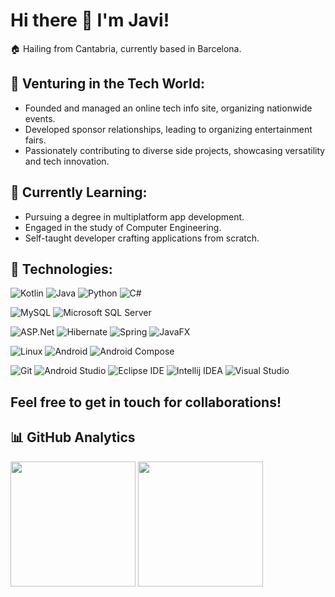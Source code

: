 # Hi there 👋 I'm Javi!

🏠 Hailing from Cantabria, currently based in Barcelona.

## 💼 Venturing in the Tech World:

- Founded and managed an online tech info site, organizing nationwide events.
- Developed sponsor relationships, leading to organizing entertainment fairs.
- Passionately contributing to diverse side projects, showcasing versatility and tech innovation.

## 🌱 Currently Learning:

- Pursuing a degree in multiplatform app development.
- Engaged in the study of Computer Engineering.
- Self-taught developer crafting applications from scratch.

## 🚀 Technologies:

![Kotlin](https://img.shields.io/badge/Kotlin-7F52FF?style=for-the-badge&logo=kotlin&logoColor=white&labelColor=black)
![Java](https://img.shields.io/badge/Java-FF160B?style=for-the-badge&logo=java&logoColor=white&labelColor=black)
![Python](https://img.shields.io/badge/Python-3776AB?style=for-the-badge&logo=python&logoColor=white&labelColor=black)
![C#](https://img.shields.io/badge/C%23-512BD4?style=for-the-badge&logo=c-sharp&logoColor=white&labelColor=black)

![MySQL](https://img.shields.io/badge/MySQL-4479A1?style=for-the-badge&logo=mysql&logoColor=white&labelColor=black)
![Microsoft SQL Server](https://img.shields.io/badge/MSQL-CC2927?style=for-the-badge&logo=microsoftsqlserver&logoColor=white&labelColor=black)

![ASP.Net](https://img.shields.io/badge/ASP.Net-512BD4?style=for-the-badge&logo=dotnet&logoColor=white&labelColor=black)
![Hibernate](https://img.shields.io/badge/Hibernate-59666C?style=for-the-badge&logo=hibernate&logoColor=white&labelColor=black)
![Spring](https://img.shields.io/badge/Spring-%236DB33F?style=for-the-badge&logo=spring&labelColor=black)
![JavaFX](https://img.shields.io/badge/JavaFX-%23C01818?style=for-the-badge&logo=%232F2625&labelColor=black)

![Linux](https://img.shields.io/badge/Linux-FCC624?style=for-the-badge&logo=linux&logoColor=white&labelColor=black)
![Android](https://img.shields.io/badge/Android-34A853?style=for-the-badge&logo=android&logoColor=white&labelColor=black)
![Android Compose](https://img.shields.io/badge/jetpackcompose-4285F4?style=for-the-badge&logo=jetpackcompose&labelColor=black)

![Git](https://img.shields.io/badge/Git-F05032?style=for-the-badge&logo=git&logoColor=white&labelColor=black)
![Android Studio](https://img.shields.io/badge/Android%20Studio-3DDC84?style=for-the-badge&logo=androidstudio&logoColor=white&labelColor=black)
![Eclipse IDE](https://img.shields.io/badge/Eclipse-2C2255?style=for-the-badge&logo=eclipseide&logoColor=white&labelColor=black)
![Intellij IDEA](https://img.shields.io/badge/Intellij-000000?style=for-the-badge&logo=intellijidea&logoColor=white&labelColor=black)
![Visual Studio](https://img.shields.io/badge/VS-%235C2D91?style=for-the-badge&logo=visualstudio&logoColor=white&labelColor=black)

## Feel free to get in touch for collaborations!


## 📊 GitHub Analytics
<p>
  <img height=200 src="https://github-readme-stats.vercel.app/api?username=Jve386&show_icons=true&rank_icon=github&custom_title=Jve386&nbsp;GitHub&nbsp;Stats&theme=transparent" /> 
  <img height=200 src="https://github-readme-stats.vercel.app/api/top-langs/?username=jve386&layout=donut&theme=transparent" />
</p>



<!--
**Jve386/Jve386** is a ✨ _special_ ✨ repository because its `README.md` (this file) appears on your GitHub profile.

Here are some ideas to get you started:

- 🔭 I’m currently working on ...
- 🌱 I’m currently learning ...
- 👯 I’m looking to collaborate on ...
- 🤔 I’m looking for help with ...
- 💬 Ask me about ...
- 📫 How to reach me: ...
- 😄 Pronouns: ...
- ⚡ Fun fact: ...
-->
